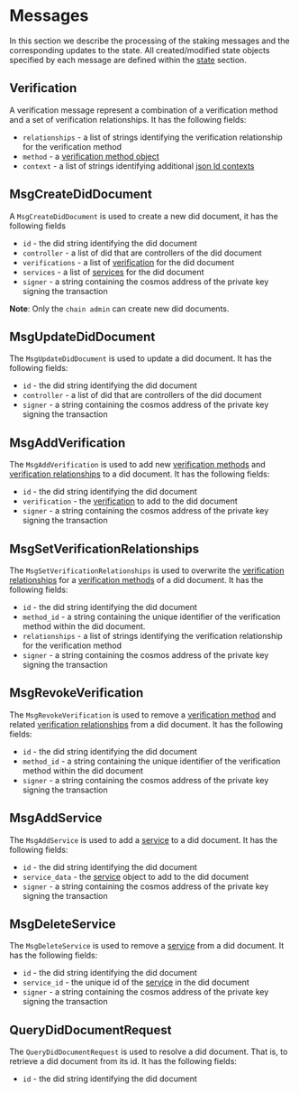 <!-- order: 4 -->

# Messages

In this section we describe the processing of the staking messages and the corresponding updates to the state. All created/modified state objects specified by each message are defined within the [state](./02_state_transitions.md) section.

## Verification

A verification message represent a combination of a verification method and a set of verification relationships. It has the following fields:

- `relationships` - a list of strings identifying the verification relationship for the verification method
- `method` - a [verification method object](02_state.md#verification_method)
- `context` - a list of strings identifying additional [json ld contexts](https://json-ld.org/spec/latest/json-ld/#the-context)

## MsgCreateDidDocument

A `MsgCreateDidDocument` is used to create a new did document, it has the following fields

- `id` - the did string identifying the did document
- `controller` - a list of did that are controllers of the did document
- `verifications` - a list of [verification](04_messages.md#verification) for the did document
- `services` - a list of [services](02_state.md#service) for the did document
- `signer` - a string containing the cosmos address of the private key signing the transaction

**Note**: Only the `chain admin` can create new did documents.

## MsgUpdateDidDocument

The `MsgUpdateDidDocument` is used to update a did document. It has the following fields:

- `id` - the did string identifying the did document
- `controller` - a list of did that are controllers of the did document
- `signer` - a string containing the cosmos address of the private key signing the transaction

## MsgAddVerification

The `MsgAddVerification` is used to add new [verification methods](https://w3c.github.io/did-core/#verification-methods) and [verification relationships](https://w3c.github.io/did-core/#verification-relationships) to a did document. It has the following fields:

- `id` - the did string identifying the did document
- `verification` - the [verification](04_messages.md#verification) to add to the did document
- `signer` - a string containing the cosmos address of the private key signing the transaction

## MsgSetVerificationRelationships

The `MsgSetVerificationRelationships` is used to overwrite the [verification relationships](https://w3c.github.io/did-core/#verification-relationships) for a [verification methods](https://w3c.github.io/did-core/#verification-methods) of a did document. It has the following fields:

- `id` - the did string identifying the did document
- `method_id` - a string containing the unique identifier of the verification method within the did document.
- `relationships` - a list of strings identifying the verification relationship for the verification method
- `signer` - a string containing the cosmos address of the private key signing the transaction

## MsgRevokeVerification

The `MsgRevokeVerification` is used to remove a [verification method](https://w3c.github.io/did-core/#verification-methods) and related [verification relationships](https://w3c.github.io/did-core/#verification-relationships) from a did document. It has the following fields:

- `id` - the did string identifying the did document
- `method_id` - a string containing the unique identifier of the verification method within the did document
- `signer` - a string containing the cosmos address of the private key signing the transaction

## MsgAddService

The `MsgAddService` is used to add a [service](https://w3c.github.io/did-core/#services) to a did document. It has the following fields:

- `id` - the did string identifying the did document
- `service_data` - the [service](02_state.md#service) object to add to the did document
- `signer` - a string containing the cosmos address of the private key signing the transaction

## MsgDeleteService

The `MsgDeleteService` is used to remove a [service](https://w3c.github.io/did-core/#services) from a did document. It has the following fields:

- `id` - the did string identifying the did document
- `service_id` - the unique id of the [service](02_state.md#service) in the did document
- `signer` - a string containing the cosmos address of the private key signing the transaction

## QueryDidDocumentRequest

The `QueryDidDocumentRequest` is used to resolve a did document. That is, to retrieve  a did document from its id. It has the following fields:

- `id` - the did string identifying the did document
